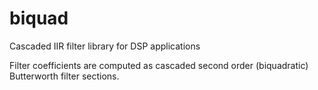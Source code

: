 # biquad
Cascaded IIR filter library for DSP applications

Filter coefficients are computed as cascaded second order (biquadratic)
Butterworth filter sections.

